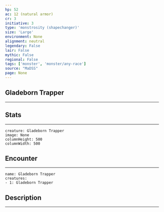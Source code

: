 ```yaml
---
hp: 52
ac: 12 (natural armor)
cr: 3
initiative: 3
type: 'monstrosity (shapechanger)'    
size: 'Large'
environment: None
alignment: neutral
legendary: False
lair: False
mythic: False
regional: False
tags: ['monster', 'monster/any-race']
source: "MaDSS"
page: None
---
```


## Gladeborn Trapper
---



## Stats
---

```statblock
creature: Gladeborn Trapper
image: None
columnHeight: 500
columnWidth: 500
```

## Encounter
---

```encounter-table
name: Gladeborn Trapper
creatures:
- 1: Gladeborn Trapper
```

## Description
---




